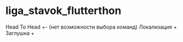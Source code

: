 # liga_stavok_flutterthon
 Head To Head +- (нет возможности выбора команд)
 Локализация +
 Заглушка +